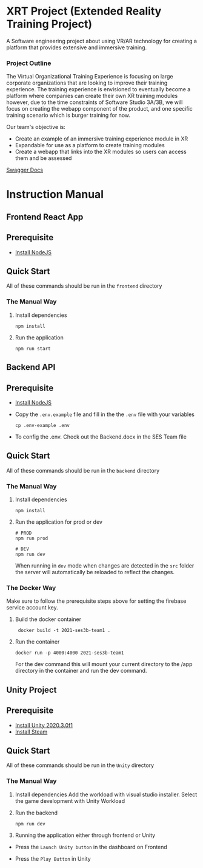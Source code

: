 # XRT Project (Extended Reality Training Project)

A Software engineering project about using VR/AR technology for creating a platform that provides extensive and immersive training.

### Project Outline
The Virtual Organizational Training Experience is focusing on large corporate organizations that are looking to improve their training experience. The training experience is envisioned to eventually become a platform where companies can create their own XR training modules however, due to the time constraints of Software Studio 3A/3B, we will focus on creating the webapp component of the product, and one specific training scenario which is burger training for now.

Our team's objective is:
* Create an example of an immersive training experience module in XR
* Expandable for use as a platform to create training modules
* Create a webapp that links into the XR modules so users can access them and be assessed

[Swagger Docs](http://agid-kaharuba.github.io/2021_SES3A_TEAM1/swagger)

# Instruction Manual

## Frontend React App

## Prerequisite

* [Install NodeJS](https://nodejs.org/en/download/package-manager/)

## Quick Start

All of these commands should be run in the `frontend` directory

### The Manual Way

1. Install dependencies

   ```
   npm install
   ```

2. Run the application

   ```
   npm run start
   ```

## Backend API

## Prerequisite

* [Install NodeJS](https://nodejs.org/en/download/package-manager/)

* Copy the `.env.example` file and fill in the the `.env` file with your variables

   ```
   cp .env-example .env
   ```

* To config the .env. Check out the Backend.docx in the SES Team file

## Quick Start

All of these commands should be run in the `backend` directory

### The Manual Way

1. Install dependencies

   ```
   npm install
   ```

2. Run the application for prod or dev

   ```
   # PROD
   npm run prod

   # DEV
   npm run dev
   ```

   When running in `dev` mode when changes are detected in the `src` folder the server will automatically be reloaded to reflect the changes.

### The Docker Way

Make sure to follow the prerequisite steps above for setting the firebase service account key.

1. Build the docker container

   ```
    docker build -t 2021-ses3b-team1 .
   ```

2. Run the container

   ```
   docker run -p 4000:4000 2021-ses3b-team1
   ```

   For the dev command this will mount your current directory to the /app directory in the container and run the dev command.

## Unity Project

## Prerequisite

* [Install Unity 2020.3.0f1](https://unity3d.com/get-unity/download/archive)
* [Install Steam](https://store.steampowered.com/about/)

## Quick Start

All of these commands should be run in the `Unity` directory

### The Manual Way

1. Install dependencies
Add the workload with visual studio installer. Select the game development with Unity Workload

2. Run the backend
   ```
   npm run dev
   ```
3. Running the application either through frontend or Unity
* Press the `Launch Unity button` in the dashboard on Frontend

* Press the `Play Button` in Unity